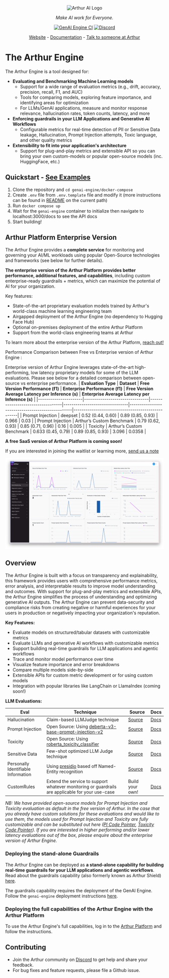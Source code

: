 <div align="center">

<img src="https://cdn.prod.website-files.com/5a749d2c4f343700013366d4/67eab9e594ec4accb58badeb_arthur-logo-symbol.svg" alt="Arthur AI Logo" width="150"/>

<i>Make AI work for Everyone.</i>

[![GenAI Engine CI](https://github.com/arthur-ai/arthur-engine/actions/workflows/genai-engine-workflow.yml/badge.svg)](actions?query=workflow%3A%22%22GenAI+Engine+Workflow%22%22++)
[![Discord](https://img.shields.io/badge/Discord-Arthur-blue?logo=discord&logoColor=white)](https://discord.gg/tdfUAtaVHz)

[Website](https://arthur.ai) - [Documentation](https://shield.docs.arthur.ai/docs) - [Talk to someone at Arthur](https://www.arthur.ai/arthur-book-a-demo)

</div>

# The Arthur Engine

The Arthur Engine is a tool designed for:

- **Evaluating and Benchmarking Machine Learning models**
  - Support for a wide range of evaluation metrics (e.g., drift, accuracy, precision, recall, F1, and AUC)
  - Tools for comparing models, exploring feature importance, and identifying areas for optimization
  - For LLMs/GenAI applications, measure and monitor response relevance, hallucination rates, token counts, latency, and more
- **Enforcing guardrails in your LLM Applications and Generative AI Workflows**
  - Configurable metrics for real-time detection of PII or Sensitive Data leakage, Hallucination, Prompt Injection attempts, Toxic language, and other quality metrics
- **Extensibility to fit into your application's architecture**
  - Support for plug-and-play metrics and extensible API so you can bring your own custom-models or popular open-source models (inc. HuggingFace, etc.)

## Quickstart - [See Examples](https://github.com/arthur-ai/engine-examples/)

1. Clone the repository and `cd genai-engine/docker-compose`
2. Create `.env` file from `.env.template` file and modify it (more instructions can be found in [README](genai-engine/docker-compose/README.md) on the current path)
3. Run `docker compose up`
4. Wait for the `genai-engine` container to initialize then navigate to localhost:3000/docs to see the API docs
5. Start building!

## Arthur Platform Enterprise Version

The Arthur Engine provides a **complete service** for monitoring and governing your AI/ML workloads using popular Open-Source technologies and frameworks (see below for further details).

**The enterprise version of the Arthur Platform provides better performance, additional features, and capabilities**, including custom enterprise-ready guardrails + metrics, which can maximize the potential of AI for your organization.

Key features:

- State-of-the-art proprietary evaluation models trained by Arthur's world-class machine learning engineering team
- Airgapped deployment of the Arthur Engine (no dependency to Hugging Face Hub)
- Optional on-premises deployment of the entire Arthur Platform
- Support from the world-class engineering teams at Arthur

To learn more about the enterprise version of the Arthur Platform, [reach out!](https://www.arthur.ai/arthur-book-a-demo)

Performance Comparison between Free vs Enterprise version of Arthur Engine :

Enterprise version of Arthur Engine leverages state-of-the-art high-performing, low latency proprietary models for some of the LLM evaluations. Please see below for a detailed comparison between open-source vs enterprise performance.
| **Evaluation Type**  | **Dataset**                     | **Free Version Performance (f1)** | **Enterprise Performance (f1)** | **Free Version Average Latency per Inference (s)** | **Enterprise Average Latency per Inference (s)** |
|----------------------|--------------------------------|----------------------------------|--------------------------------|-------------------------------------------------|--------------------------------------------------|
| Prompt Injection    | deepset                        | 0.52 (0.44, 0.60)               | 0.89 (0.85, 0.93)              | 0.966                                           | 0.03                                             |
| Prompt Injection    | Arthur’s Custom Benchmark      | 0.79 (0.62, 0.93)               | 0.85 (0.71, 0.96)              | 0.16                                            | 0.005                                            |
| Toxicity           | Arthur’s Custom Benchmark      | 0.633 (0.45, 0.79)              | 0.89 (0.85, 0.93)              | 3.096                                           | 0.0358                                           |




**A free SaaS version of Arthur Platform is coming soon!**

If you are interested in joining the waitlist or learning more, [send us a note](https://www.arthur.ai/waitlist)

![Arthur GenAI Evals](./docs/images/arthur-genai.png)

## Overview

The Arthur Engine is built with a focus on transparency and explainability, this framework provides users with comprehensive performance metrics, error analysis, and interpretable results to improve model understanding and outcomes.
With support for plug-and-play metrics and extensible APIs, the Arthur Engine simplifies the process of understanding and optimizing generative AI outputs.
The Arthur Engine can prevent data-security and compliance risks from creating negative or harmful experiences for your users in production or negatively impacting your organization's reputation.

**Key Features:**

- Evaluate models on structured/tabular datasets with customizable metrics
- Evaluate LLMs and generative AI workflows with customizable metrics
- Support building real-time guardrails for LLM applications and agentic workflows
- Trace and monitor model performance over time
- Visualize feature importance and error breakdowns
- Compare multiple models side-by-side
- Extensible APIs for custom metric development or for using custom models
- Integration with popular libraries like LangChain or LlamaIndex (coming soon!)

**LLM Evaluations:**

| Eval                                | Technique                                                                                                         | Source                                                                        | Docs                                                        |
| ----------------------------------- | ----------------------------------------------------------------------------------------------------------------- | ----------------------------------------------------------------------------- | ----------------------------------------------------------- |
| Hallucination                       | Claim-based LLMJudge technique                                                                                    | [Source](genai-engine/genai_engine/scorer/checks/hallucination/v2.py)               | [Docs](https://shield.docs.arthur.ai/docs/hallucination)    |
| Prompt Injection                    | Open Source: Using [deberta-v3-base-prompt-injection-v2](https://huggingface.co/protectai/deberta-v3-base-prompt-injection-v2) | [Source](genai-engine/genai_engine/scorer/checks/prompt_injection/classifier.py)    | [Docs](https://shield.docs.arthur.ai/docs/prompt-injection) |
| Toxicity                            | Open Source: Using [roberta_toxicity_classifier](https://huggingface.co/s-nlp/roberta_toxicity_classifier)                     | [Source](genai-engine/genai_engine/scorer/checks/toxicity/toxicity.py)              | [Docs](https://shield.docs.arthur.ai/docs/toxicity)         |
| Sensitive Data                      | Few-shot optimized LLM Judge technique                                                                             | [Source](genai-engine/genai_engine/scorer/checks/sensitive_data/custom_examples.py) | [Docs](https://shield.docs.arthur.ai/docs/sensitive-data)   |
| Personally Identifiable Information | Using [presidio](https://github.com/microsoft/presidio) based off Named-Entity recognition                        | [Source](genai-engine/genai_engine/scorer/checks/pii/classifier.py)                 | [Docs](https://shield.docs.arthur.ai/docs/pii-leakage)      |
| CustomRules                         | Extend the service to support whatever monitoring or guardrails are applicable for your use-case                  | Build your own!                                                               | [Docs](https://shield.docs.arthur.ai/docs/custom-rules)     |

_NB: We have provided open-source models for Prompt Injection and Toxicity evaluation as default in the free version of Arthur. In the case that you already have custom solutions for these evaluations and would like to use them, the models used for Prompt Injection and Toxicity are fully customizable and can be substituted out here ([PI Code Pointer](genai-engine/src/scorer/checks/prompt_injection/classifier.py#L20), [Toxicity Code Pointer](genai-engine/src/scorer/checks/toxicity/toxicity.py#L29)). If you are interested in higher performing and/or lower latency evaluations out of the box, please enquire about the enterprise version of Arthur Engine._
### Deploying the stand-alone Guardrails

The Arthur Engine can be deployed as **a stand-alone capability for building real-time guardrails for your LLM applications and agentic workflows**. Read about the guardrails capability (also formerly known as Arthur Shield) [here](https://shield.docs.arthur.ai).

The guardrails capability requires the deployment of the GenAI Engine. Follow the `genai-engine` deployment instructions [here](genai-engine/README.md).

### Deploying the full capabilities of the Arthur Engine with the Arthur Platform

To use the Arthur Engine's full capabilities, log in to the [Arthur Platform](https://platform.arthur.ai) and follow the instructions.

## Contributing

- Join the Arthur community on [Discord](https://discord.gg/tdfUAtaVHz) to get help and share your feedback.
- For bug fixes and feature requests, please file a Github issue.
